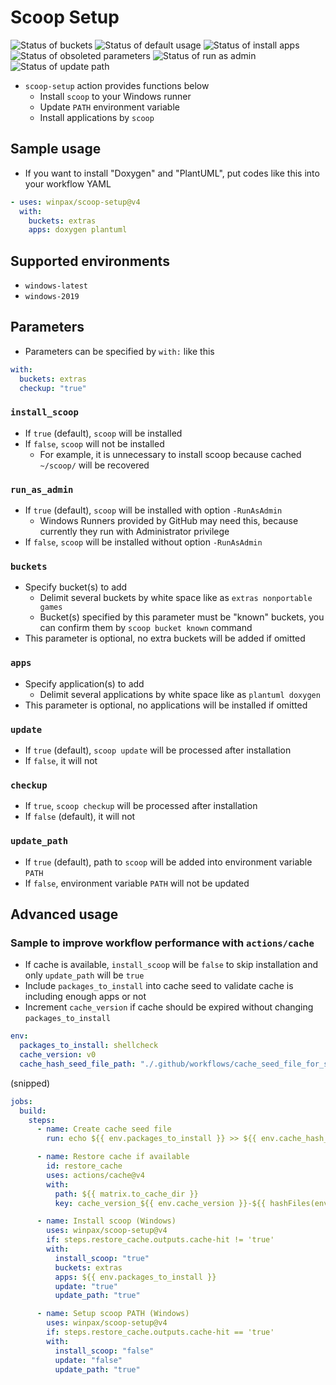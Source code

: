 # Scoop Setup

![Status of buckets](https://github.com/winpax/scoop-setup/actions/workflows/buckets.yml/badge.svg?event=schedule)
![Status of default usage](https://github.com/winpax/scoop-setup/actions/workflows/default_usage.yml/badge.svg?event=schedule)
![Status of install apps](https://github.com/winpax/scoop-setup/actions/workflows/install_apps.yml/badge.svg?event=schedule)
![Status of obsoleted parameters](https://github.com/winpax/scoop-setup/actions/workflows/obsoleted_parameters.yml/badge.svg?event=schedule)
![Status of run as admin](https://github.com/winpax/scoop-setup/actions/workflows/run_as_admin.yml/badge.svg?event=schedule)
![Status of update path](https://github.com/winpax/scoop-setup/actions/workflows/update_path.yml/badge.svg?event=schedule)

- `scoop-setup` action provides functions below
  - Install `scoop` to your Windows runner
  - Update `PATH` environment variable
  - Install applications by `scoop`

## Sample usage

- If you want to install "Doxygen" and "PlantUML", put codes like this into your workflow YAML

```yaml
- uses: winpax/scoop-setup@v4
  with:
    buckets: extras
    apps: doxygen plantuml
```

## Supported environments

- `windows-latest`
- `windows-2019`

## Parameters

- Parameters can be specified by `with:` like this

```yaml
with:
  buckets: extras
  checkup: "true"
```

### `install_scoop`

- If `true` (default), `scoop` will be installed
- If `false`, `scoop` will not be installed
  - For example, it is unnecessary to install scoop because cached `~/scoop/` will be recovered

### `run_as_admin`

- If `true` (default), `scoop` will be installed with option `-RunAsAdmin`
  - Windows Runners provided by GitHub may need this, because currently they run with Administrator privilege
- If `false`, `scoop` will be installed without option `-RunAsAdmin`

### `buckets`

- Specify bucket(s) to add
  - Delimit several buckets by white space like as `extras nonportable games`
  - Bucket(s) specified by this parameter must be "known" buckets, you can confirm them by `scoop bucket known` command
- This parameter is optional, no extra buckets will be added if omitted

### `apps`

- Specify application(s) to add
  - Delimit several applications by white space like as `plantuml doxygen`
- This parameter is optional, no applications will be installed if omitted

### `update`

- If `true` (default), `scoop update` will be processed after installation
- If `false`, it will not

### `checkup`

- If `true`, `scoop checkup` will be processed after installation
- If `false` (default), it will not

### `update_path`

- If `true` (default), path to `scoop` will be added into environment variable `PATH`
- If `false`, environment variable `PATH` will not be updated

## Advanced usage

### Sample to improve workflow performance with `actions/cache`

- If cache is available, `install_scoop` will be `false` to skip installation and only `update_path` will be `true`
- Include `packages_to_install` into cache seed to validate cache is including enough apps or not
- Increment `cache_version` if cache should be expired without changing `packages_to_install`

```yaml
env:
  packages_to_install: shellcheck
  cache_version: v0
  cache_hash_seed_file_path: "./.github/workflows/cache_seed_file_for_scoop.txt"
```

(snipped)

```yaml
jobs:
  build:
    steps:
      - name: Create cache seed file
        run: echo ${{ env.packages_to_install }} >> ${{ env.cache_hash_seed_file_path }}

      - name: Restore cache if available
        id: restore_cache
        uses: actions/cache@v4
        with:
          path: ${{ matrix.to_cache_dir }}
          key: cache_version_${{ env.cache_version }}-${{ hashFiles(env.cache_hash_seed_file_path) }}

      - name: Install scoop (Windows)
        uses: winpax/scoop-setup@v4
        if: steps.restore_cache.outputs.cache-hit != 'true'
        with:
          install_scoop: "true"
          buckets: extras
          apps: ${{ env.packages_to_install }}
          update: "true"
          update_path: "true"

      - name: Setup scoop PATH (Windows)
        uses: winpax/scoop-setup@v4
        if: steps.restore_cache.outputs.cache-hit == 'true'
        with:
          install_scoop: "false"
          update: "false"
          update_path: "true"
```

